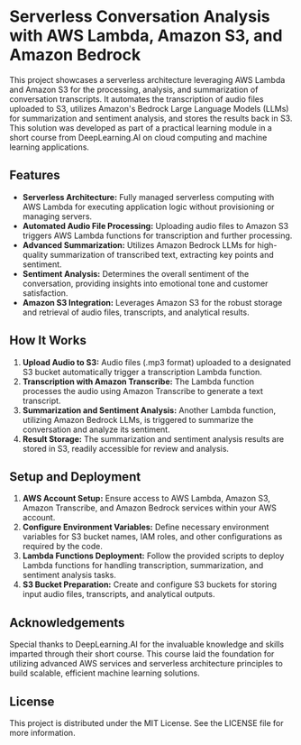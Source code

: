 # Serverless Conversation Analysis with AWS Lambda, Amazon S3, and Amazon Bedrock

This project showcases a serverless architecture leveraging AWS Lambda and Amazon S3 for the processing, analysis, and summarization of conversation transcripts. It automates the transcription of audio files uploaded to S3, utilizes Amazon's Bedrock Large Language Models (LLMs) for summarization and sentiment analysis, and stores the results back in S3. This solution was developed as part of a practical learning module in a short course from DeepLearning.AI on cloud computing and machine learning applications.

## Features

- **Serverless Architecture:** Fully managed serverless computing with AWS Lambda for executing application logic without provisioning or managing servers.
- **Automated Audio File Processing:** Uploading audio files to Amazon S3 triggers AWS Lambda functions for transcription and further processing.
- **Advanced Summarization:** Utilizes Amazon Bedrock LLMs for high-quality summarization of transcribed text, extracting key points and sentiment.
- **Sentiment Analysis:** Determines the overall sentiment of the conversation, providing insights into emotional tone and customer satisfaction.
- **Amazon S3 Integration:** Leverages Amazon S3 for the robust storage and retrieval of audio files, transcripts, and analytical results.

## How It Works

1. **Upload Audio to S3:** Audio files (.mp3 format) uploaded to a designated S3 bucket automatically trigger a transcription Lambda function.
2. **Transcription with Amazon Transcribe:** The Lambda function processes the audio using Amazon Transcribe to generate a text transcript.
3. **Summarization and Sentiment Analysis:** Another Lambda function, utilizing Amazon Bedrock LLMs, is triggered to summarize the conversation and analyze its sentiment.
4. **Result Storage:** The summarization and sentiment analysis results are stored in S3, readily accessible for review and analysis.

## Setup and Deployment

1. **AWS Account Setup:** Ensure access to AWS Lambda, Amazon S3, Amazon Transcribe, and Amazon Bedrock services within your AWS account.
2. **Configure Environment Variables:** Define necessary environment variables for S3 bucket names, IAM roles, and other configurations as required by the code.
3. **Lambda Functions Deployment:** Follow the provided scripts to deploy Lambda functions for handling transcription, summarization, and sentiment analysis tasks.
4. **S3 Bucket Preparation:** Create and configure S3 buckets for storing input audio files, transcripts, and analytical outputs.

## Acknowledgements

Special thanks to DeepLearning.AI for the invaluable knowledge and skills imparted through their short course. This course laid the foundation for utilizing advanced AWS services and serverless architecture principles to build scalable, efficient machine learning solutions.

## License

This project is distributed under the MIT License. See the LICENSE file for more information.
